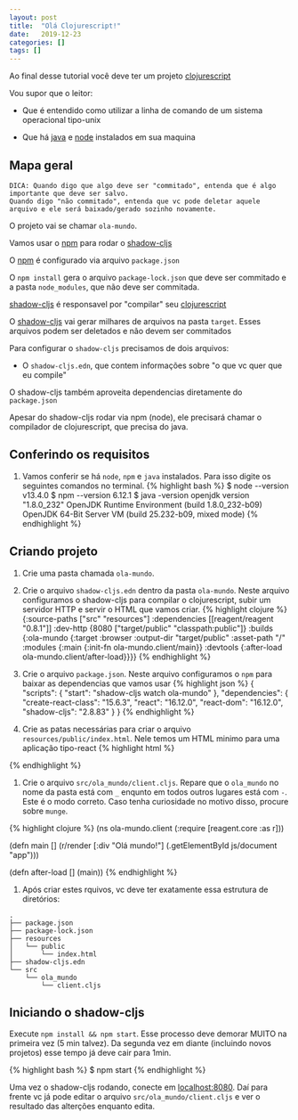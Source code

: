 ```yaml
---
layout: post
title:  "Olá Clojurescript!"
date:   2019-12-23
categories: []
tags: []
---
```


Ao final desse tutorial você deve ter um projeto [clojurescript](https://clojurescript.org/)

Vou supor que o leitor:

- Que é entendido como utilizar a linha de comando de um sistema operacional tipo-unix

- Que há [java](https://adoptopenjdk.net/) e [node](https://nodejs.org/) instalados em sua maquina


## Mapa geral

```
DICA: Quando digo que algo deve ser "commitado", entenda que é algo importante que deve ser salvo.
Quando digo "não commitado", entenda que vc pode deletar aquele arquivo e ele será baixado/gerado sozinho novamente.
```

O projeto vai se chamar `ola-mundo`.

Vamos usar o [npm](https://nodejs.org/) para rodar o [shadow-cljs](https://shadow-cljs.github.io)

O [npm](https://nodejs.org/) é configurado via arquivo `package.json`

O `npm install` gera o arquivo `package-lock.json` que deve ser commitado e a pasta `node_modules`, que não deve ser commitada.

[shadow-cljs](https://shadow-cljs.github.io) é responsavel por "compilar" seu [clojurescript](https://clojurescript.org)

O [shadow-cljs](https://shadow-cljs.github.io) vai gerar milhares de arquivos na pasta `target`. Esses arquivos podem
ser deletados e não devem ser commitados

Para configurar o `shadow-cljs` precisamos de dois arquivos:

- O `shadow-cljs.edn`, que contem informações sobre "o que vc quer que eu compile"

O shadow-cljs também aproveita dependencias diretamente do `package.json`

Apesar do shadow-cljs rodar via npm (node), ele precisará chamar o compilador de clojurescript, que precisa do java.

## Conferindo os requisitos
1. Vamos conferir se há `node`, `npm` e `java` instalados. Para isso digite os seguintes comandos no terminal.
{% highlight bash %}
$ node --version
v13.4.0
$ npm --version
6.12.1
$ java -version
openjdk version "1.8.0_232"
OpenJDK Runtime Environment (build 1.8.0_232-b09)
OpenJDK 64-Bit Server VM (build 25.232-b09, mixed mode)
{% endhighlight %}
## Criando projeto
1. Crie uma pasta chamada `ola-mundo`.

1. Crie o arquivo `shadow-cljs.edn` dentro da pasta `ola-mundo`.  Neste arquivo configuramos o shadow-cljs para compilar o 
clojurescript, subir um servidor HTTP e servir o HTML que vamos criar.
{% highlight clojure %}
{:source-paths ["src" "resources"]
 :dependencies [[reagent/reagent "0.8.1"]]
 :dev-http     {8080 ["target/public" "classpath:public"]}
 :builds       {:ola-mundo {:target     :browser
                            :output-dir "target/public"
                            :asset-path "/"
                            :modules    {:main {:init-fn ola-mundo.client/main}}
                            :devtools   {:after-load ola-mundo.client/after-load}}}}
{% endhighlight %}
1. Crie o arquivo `package.json`. Neste arquivo configuramos o `npm` para baixar as dependencias que vamos usar 
{% highlight json %}
{
  "scripts": {
    "start": "shadow-cljs watch ola-mundo"
  },
  "dependencies": {
    "create-react-class": "15.6.3",
    "react": "16.12.0",
    "react-dom": "16.12.0",
    "shadow-cljs": "2.8.83"
  }
}
{% endhighlight %}
1. Crie as patas necessárias para criar o arquivo `resources/public/index.html`. Nele temos um HTML minimo para uma 
aplicação tipo-react
{% highlight html %}
<!DOCTYPE html>
<html>
<head>
    <meta charset="UTF-8">
    <title>Olá mundo!</title>
</head>
<body>
<div id="app"></div>
<script src="/ola-mundo/main.js"></script>
</body>
</html>
{% endhighlight %}

1. Crie o arquivo `src/ola_mundo/client.cljs`. Repare que o `ola_mundo` no nome da pasta está com `_` enqunto em todos
outros lugares está com `-`. Este é o modo correto. Caso tenha curiosidade no motivo disso, procure sobre `munge`.

{% highlight clojure %}
(ns ola-mundo.client
  (:require [reagent.core :as r]))

(defn main
  [] 
  (r/render
    [:div "Olá mundo!"]
    (.getElementById js/document "app")))

(defn after-load
  []
  (main))
{% endhighlight %}

1. Após criar estes rquivos, vc deve ter exatamente essa estrutura de diretórios:

```
.
├── package.json
├── package-lock.json
├── resources
│   └── public
│       └── index.html
├── shadow-cljs.edn
└── src
    └── ola_mundo
        └── client.cljs
```


## Iniciando o shadow-cljs

Execute `npm install && npm start`. Esse processo deve demorar MUITO na primeira vez (5 min talvez). Da segunda vez em diante
(incluindo novos projetos) esse tempo já deve cair para 1min. 

{% highlight bash %}
$ npm start
{% endhighlight %}


Uma vez o shadow-cljs rodando, conecte em [localhost:8080](http://localhost:8080). Daí para frente vc já pode editar
o arquivo `src/ola_mundo/client.cljs` e ver o resultado das alterções enquanto edita.
